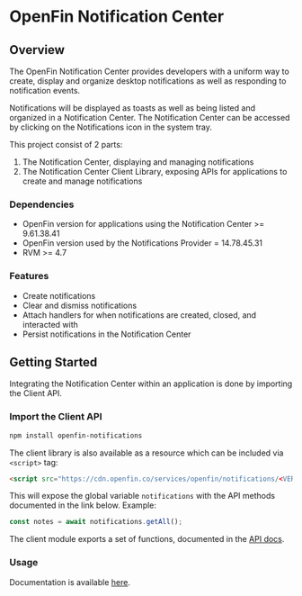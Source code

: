 <!-- README for NPM; the one for GitHub is in .github directory. -->

# OpenFin Notification Center

## Overview

The OpenFin Notification Center provides developers with a uniform way to create, display and organize desktop notifications as well as responding to notification events.

Notifications will be displayed as toasts as well as being listed and organized in a Notification Center. The Notification Center can be accessed by clicking on the Notifications icon in the system tray.

This project consist of 2 parts:

1. The Notification Center, displaying and managing notifications
2. The Notification Center Client Library, exposing APIs for applications to create and manage notifications

### Dependencies

- OpenFin version for applications using the Notification Center >= 9.61.38.41
- OpenFin version used by the Notifications Provider = 14.78.45.31
- RVM >= 4.7

### Features

- Create notifications
- Clear and dismiss notifications
- Attach handlers for when notifications are created, closed, and interacted with
- Persist notifications in the Notification Center

## Getting Started

Integrating the Notification Center within an application is done by importing the Client API.

### Import the Client API

```bash
npm install openfin-notifications
```

The client library is also available as a resource which can be included via `<script>` tag:

```html
<script src="https://cdn.openfin.co/services/openfin/notifications/<VERSION>/openfin-notifications.js"></script>
```

This will expose the global variable `notifications` with the API methods documented in the link below. Example:

```js
const notes = await notifications.getAll();
```

The client module exports a set of functions, documented in the [API docs](https://cdn.openfin.co/docs/services/notifications/stable/api/).

### Usage

Documentation is available [here](https://developers.openfin.co/docs/notifications-api).
